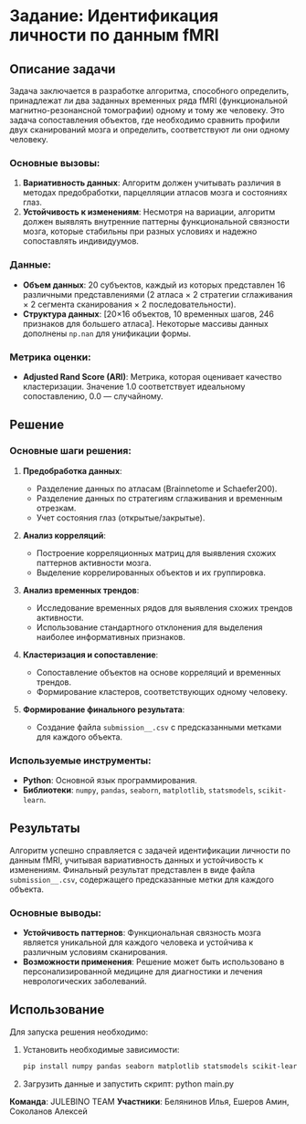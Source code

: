 # Задание: Идентификация личности по данным fMRI

## Описание задачи

Задача заключается в разработке алгоритма, способного определить, принадлежат ли два заданных временных ряда fMRI (функциональной магнитно-резонансной томографии) одному и тому же человеку. Это задача сопоставления объектов, где необходимо сравнить профили двух сканирований мозга и определить, соответствуют ли они одному человеку.

### Основные вызовы:
1. **Вариативность данных**: Алгоритм должен учитывать различия в методах предобработки, парцелляции атласов мозга и состояниях глаз.
2. **Устойчивость к изменениям**: Несмотря на вариации, алгоритм должен выявлять внутренние паттерны функциональной связности мозга, которые стабильны при разных условиях и надежно сопоставлять индивидуумов.

### Данные:
- **Объем данных**: 20 субъектов, каждый из которых представлен 16 различными представлениями (2 атласа × 2 стратегии сглаживания × 2 сегмента сканирования × 2 последовательности).
- **Структура данных**: [20×16 объектов, 10 временных шагов, 246 признаков для большего атласа]. Некоторые массивы данных дополнены `np.nan` для унификации формы.

### Метрика оценки:
- **Adjusted Rand Score (ARI)**: Метрика, которая оценивает качество кластеризации. Значение 1.0 соответствует идеальному сопоставлению, 0.0 — случайному.

## Решение

### Основные шаги решения:
1. **Предобработка данных**:
   - Разделение данных по атласам (Brainnetome и Schaefer200).
   - Разделение данных по стратегиям сглаживания и временным отрезкам.
   - Учет состояния глаз (открытые/закрытые).

2. **Анализ корреляций**:
   - Построение корреляционных матриц для выявления схожих паттернов активности мозга.
   - Выделение коррелированных объектов и их группировка.

3. **Анализ временных трендов**:
   - Исследование временных рядов для выявления схожих трендов активности.
   - Использование стандартного отклонения для выделения наиболее информативных признаков.

4. **Кластеризация и сопоставление**:
   - Сопоставление объектов на основе корреляций и временных трендов.
   - Формирование кластеров, соответствующих одному человеку.

5. **Формирование финального результата**:
   - Создание файла `submission__.csv` с предсказанными метками для каждого объекта.

### Используемые инструменты:
- **Python**: Основной язык программирования.
- **Библиотеки**: `numpy`, `pandas`, `seaborn`, `matplotlib`, `statsmodels`, `scikit-learn`.

## Результаты

Алгоритм успешно справляется с задачей идентификации личности по данным fMRI, учитывая вариативность данных и устойчивость к изменениям. Финальный результат представлен в виде файла `submission__.csv`, содержащего предсказанные метки для каждого объекта.

### Основные выводы:
- **Устойчивость паттернов**: Функциональная связность мозга является уникальной для каждого человека и устойчива к различным условиям сканирования.
- **Возможности применения**: Решение может быть использовано в персонализированной медицине для диагностики и лечения неврологических заболеваний.

## Использование

Для запуска решения необходимо:
1. Установить необходимые зависимости:
   ```bash
   pip install numpy pandas seaborn matplotlib statsmodels scikit-learn
2. Загрузить данные и запустить скрипт:
   python main.py

**Команда**: JULEBINO TEAM
**Участники**: Белянинов Илья, Ешеров Амин, Соколанов Алексей
